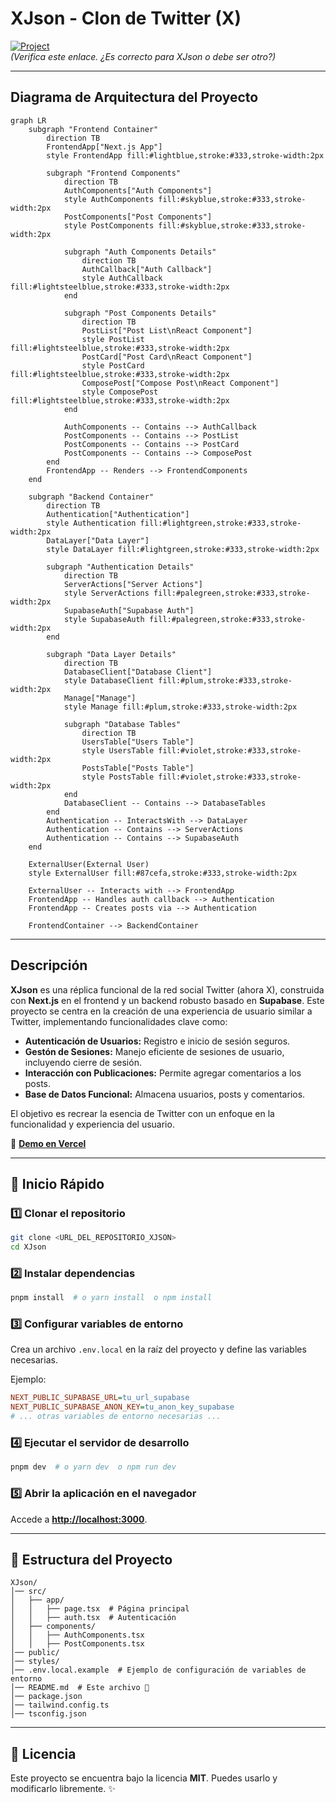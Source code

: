 # XJson - Clon de Twitter (X)

[![Project](https://github.com/user-attachments/assets/78cb93c5-a069-4fb2-b43e-568ef815806b)](x-json-kha7.vercel.app/)  
*(Verifica este enlace. ¿Es correcto para *XJson* o debe ser otro?)*

---

## Diagrama de Arquitectura del Proyecto

```mermaid
graph LR
    subgraph "Frontend Container"
        direction TB
        FrontendApp["Next.js App"]
        style FrontendApp fill:#lightblue,stroke:#333,stroke-width:2px

        subgraph "Frontend Components"
            direction TB
            AuthComponents["Auth Components"]
            style AuthComponents fill:#skyblue,stroke:#333,stroke-width:2px
            PostComponents["Post Components"]
            style PostComponents fill:#skyblue,stroke:#333,stroke-width:2px

            subgraph "Auth Components Details"
                direction TB
                AuthCallback["Auth Callback"]
                style AuthCallback fill:#lightsteelblue,stroke:#333,stroke-width:2px
            end

            subgraph "Post Components Details"
                direction TB
                PostList["Post List\nReact Component"]
                style PostList fill:#lightsteelblue,stroke:#333,stroke-width:2px
                PostCard["Post Card\nReact Component"]
                style PostCard fill:#lightsteelblue,stroke:#333,stroke-width:2px
                ComposePost["Compose Post\nReact Component"]
                style ComposePost fill:#lightsteelblue,stroke:#333,stroke-width:2px
            end

            AuthComponents -- Contains --> AuthCallback
            PostComponents -- Contains --> PostList
            PostComponents -- Contains --> PostCard
            PostComponents -- Contains --> ComposePost
        end
        FrontendApp -- Renders --> FrontendComponents
    end

    subgraph "Backend Container"
        direction TB
        Authentication["Authentication"]
        style Authentication fill:#lightgreen,stroke:#333,stroke-width:2px
        DataLayer["Data Layer"]
        style DataLayer fill:#lightgreen,stroke:#333,stroke-width:2px

        subgraph "Authentication Details"
            direction TB
            ServerActions["Server Actions"]
            style ServerActions fill:#palegreen,stroke:#333,stroke-width:2px
            SupabaseAuth["Supabase Auth"]
            style SupabaseAuth fill:#palegreen,stroke:#333,stroke-width:2px
        end

        subgraph "Data Layer Details"
            direction TB
            DatabaseClient["Database Client"]
            style DatabaseClient fill:#plum,stroke:#333,stroke-width:2px
            Manage["Manage"]
            style Manage fill:#plum,stroke:#333,stroke-width:2px

            subgraph "Database Tables"
                direction TB
                UsersTable["Users Table"]
                style UsersTable fill:#violet,stroke:#333,stroke-width:2px
                PostsTable["Posts Table"]
                style PostsTable fill:#violet,stroke:#333,stroke-width:2px
            end
            DatabaseClient -- Contains --> DatabaseTables
        end
        Authentication -- InteractsWith --> DataLayer
        Authentication -- Contains --> ServerActions
        Authentication -- Contains --> SupabaseAuth
    end

    ExternalUser(External User)
    style ExternalUser fill:#87cefa,stroke:#333,stroke-width:2px

    ExternalUser -- Interacts with --> FrontendApp
    FrontendApp -- Handles auth callback --> Authentication
    FrontendApp -- Creates posts via --> Authentication

    FrontendContainer --> BackendContainer
```

---

## Descripción

**XJson** es una réplica funcional de la red social Twitter (ahora X), construida con **Next.js** en el frontend y un backend robusto basado en **Supabase**. Este proyecto se centra en la creación de una experiencia de usuario similar a Twitter, implementando funcionalidades clave como:

- **Autenticación de Usuarios:** Registro e inicio de sesión seguros.
- **Gestón de Sesiones:** Manejo eficiente de sesiones de usuario, incluyendo cierre de sesión.
- **Interacción con Publicaciones:** Permite agregar comentarios a los posts.
- **Base de Datos Funcional:** Almacena usuarios, posts y comentarios.

El objetivo es recrear la esencia de Twitter con un enfoque en la funcionalidad y experiencia del usuario.

🔗 **[Demo en Vercel](https://x-json-kha7.vercel.app/)**

---

## 🚀 Inicio Rápido

### 1️⃣ Clonar el repositorio
```bash
git clone <URL_DEL_REPOSITORIO_XJSON>
cd XJson
```

### 2️⃣ Instalar dependencias
```bash
pnpm install  # o yarn install  o npm install
```

### 3️⃣ Configurar variables de entorno
Crea un archivo `.env.local` en la raíz del proyecto y define las variables necesarias.

Ejemplo:
```ini
NEXT_PUBLIC_SUPABASE_URL=tu_url_supabase
NEXT_PUBLIC_SUPABASE_ANON_KEY=tu_anon_key_supabase
# ... otras variables de entorno necesarias ...
```

### 4️⃣ Ejecutar el servidor de desarrollo
```bash
pnpm dev  # o yarn dev  o npm run dev
```

### 5️⃣ Abrir la aplicación en el navegador
Accede a **[http://localhost:3000](http://localhost:3000)**.

---

## 📂 Estructura del Proyecto

```
XJson/
│── src/
│   ├── app/
│   │   ├── page.tsx  # Página principal
│   │   ├── auth.tsx  # Autenticación
│   ├── components/
│   │   ├── AuthComponents.tsx
│   │   ├── PostComponents.tsx
│── public/
│── styles/
│── .env.local.example  # Ejemplo de configuración de variables de entorno
│── README.md  # Este archivo 📄
│── package.json
│── tailwind.config.ts
│── tsconfig.json
```

---

## 📜 Licencia
Este proyecto se encuentra bajo la licencia **MIT**. Puedes usarlo y modificarlo libremente. ✨

